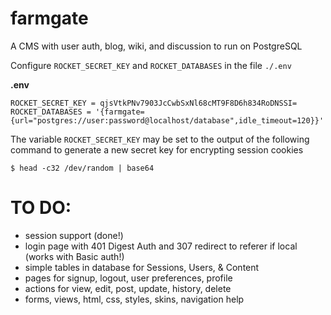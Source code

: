 # farmgate
A CMS with user auth, blog, wiki, and discussion to run on PostgreSQL

Configure `ROCKET_SECRET_KEY` and `ROCKET_DATABASES` in the file `./.env`

**.env**

```
ROCKET_SECRET_KEY = qjsVtkPNv7903JcCwbSxNl68cMT9F8D6h834RoDNSSI=
ROCKET_DATABASES = '{farmgate={url="postgres://user:password@localhost/database",idle_timeout=120}}'
```
The variable `ROCKET_SECRET_KEY` may be set to the output of the
following command to generate a new secret key for encrypting session cookies

```
$ head -c32 /dev/random | base64
```
# TO DO:
 * session support (done!)
 * login page with 401 Digest Auth and 307 redirect to referer if local (works with Basic auth!)
 * simple tables in database for Sessions, Users, & Content
 * pages for signup, logout, user preferences, profile
 * actions for view, edit, post, update, history, delete
 * forms, views, html, css, styles, skins, navigation help
